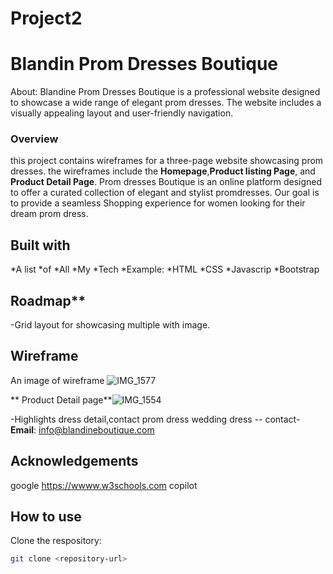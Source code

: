 # Project2
#  Blandin Prom Dresses Boutique
About:
Blandine Prom Dresses Boutique is a professional website designed to showcase a wide range of elegant prom dresses. The website includes a visually appealing layout and user-friendly navigation.
### Overview
this project contains wireframes for a three-page website showcasing prom dresses. the wireframes include the **Homepage**,**Product listing Page**, and **Product Detail Page**.
Prom dresses Boutique is an online platform designed to offer a curated collection of elegant and stylist promdresses. Our goal is to provide a seamless Shopping experience for women looking for their dream prom dress.

## Built with

*A list
*of
*All
*My
*Tech
*Example:
*HTML
*CSS
*Javascrip
*Bootstrap


## Roadmap**
-Grid layout for showcasing multiple with image.


## Wireframe ##
An image of wireframe 
![IMG_1577](https://github.com/user-attachments/assets/fa8a40a5-614b-483e-8823-a520dd487472)


** Product Detail page**![IMG_1554](https://github.com/user-attachments/assets/550691c0-50a1-4bbe-9bed-700c2a66b8e5)

-Highlights dress detail,contact
prom dress
wedding dress
-- contact-
 **Email**: info@blandineboutique.com

 ## Acknowledgements
google
https://wwww.w3schools.com
copilot

## How to use 
Clone the respository:
```bash
git clone <repository-url>
